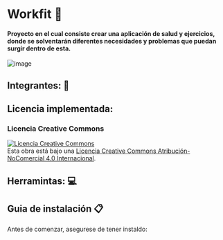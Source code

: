 # Workfit :nut_and_bolt:
#### Proyecto en el cual consiste crear una aplicación de salud y ejercicios, donde se solventarán diferentes necesidades y problemas que puedan surgir dentro de esta. 

![image](https://th.bing.com/th/id/R.c9db8cb4b56f1e04795259194ba2cbb6?rik=ABUUpoa%2fhSZ7yw&pid=ImgRaw&r=0) 

## Integrantes: :busts_in_silhouette:

## Licencia implementada:
### Licencia Creative Commons
<a rel="license" href="http://creativecommons.org/licenses/by-nc/4.0/"><img alt="Licencia Creative Commons" style="border-width:0" src="https://i.creativecommons.org/l/by-nc/4.0/88x31.png" /></a><br />Esta obra está bajo una <a rel="license" href="http://creativecommons.org/licenses/by-nc/4.0/">Licencia Creative Commons Atribución-NoComercial 4.0 Internacional</a>.

## Herramintas: :computer:


## Guia de instalación :clipboard:
Antes de comenzar, asegurese de tener instaldo:<br>

